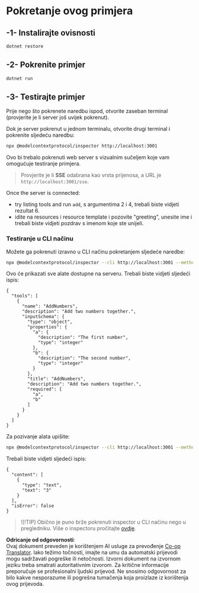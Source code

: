 <!--
CO_OP_TRANSLATOR_METADATA:
{
  "original_hash": "2a58caa6e11faa09470b7f81e6729652",
  "translation_date": "2025-06-18T06:10:03+00:00",
  "source_file": "03-GettingStarted/05-sse-server/solution/dotnet/README.md",
  "language_code": "hr"
}
-->
# Pokretanje ovog primjera

## -1- Instalirajte ovisnosti

```bash
dotnet restore
```

## -2- Pokrenite primjer

```bash
dotnet run
```

## -3- Testirajte primjer

Prije nego što pokrenete naredbu ispod, otvorite zaseban terminal (provjerite je li server još uvijek pokrenut).

Dok je server pokrenut u jednom terminalu, otvorite drugi terminal i pokrenite sljedeću naredbu:

```bash
npx @modelcontextprotocol/inspector http://localhost:3001
```

Ovo bi trebalo pokrenuti web server s vizualnim sučeljem koje vam omogućuje testiranje primjera.

> Provjerite je li **SSE** odabrana kao vrsta prijenosa, a URL je `http://localhost:3001/sse`.

Once the server is connected: 

- try listing tools and run `add`, s argumentima 2 i 4, trebali biste vidjeti rezultat 6.
- idite na resources i resource template i pozovite "greeting", unesite ime i trebali biste vidjeti pozdrav s imenom koje ste unijeli.

### Testiranje u CLI načinu

Možete ga pokrenuti izravno u CLI načinu pokretanjem sljedeće naredbe:

```bash 
npx @modelcontextprotocol/inspector --cli http://localhost:3001 --method tools/list
```

Ovo će prikazati sve alate dostupne na serveru. Trebali biste vidjeti sljedeći ispis:

```text
{
  "tools": [
    {
      "name": "AddNumbers",
      "description": "Add two numbers together.",
      "inputSchema": {
        "type": "object",
        "properties": {
          "a": {
            "description": "The first number",
            "type": "integer"
          },
          "b": {
            "description": "The second number",
            "type": "integer"
          }
        },
        "title": "AddNumbers",
        "description": "Add two numbers together.",
        "required": [
          "a",
          "b"
        ]
      }
    }
  ]
}
```

Za pozivanje alata upišite:

```bash
npx @modelcontextprotocol/inspector --cli http://localhost:3001 --method tools/call --tool-name AddNumbers --tool-arg a=1 --tool-arg b=2
```

Trebali biste vidjeti sljedeći ispis:

```text
{
  "content": [
    {
      "type": "text",
      "text": "3"
    }
  ],
  "isError": false
}
```

> ![!TIP]
> Obično je puno brže pokrenuti inspector u CLI načinu nego u pregledniku.
> Više o inspectoru pročitajte [ovdje](https://github.com/modelcontextprotocol/inspector).

**Odricanje od odgovornosti**:  
Ovaj dokument preveden je korištenjem AI usluge za prevođenje [Co-op Translator](https://github.com/Azure/co-op-translator). Iako težimo točnosti, imajte na umu da automatski prijevodi mogu sadržavati pogreške ili netočnosti. Izvorni dokument na izvornom jeziku treba smatrati autoritativnim izvorom. Za kritične informacije preporučuje se profesionalni ljudski prijevod. Ne snosimo odgovornost za bilo kakve nesporazume ili pogrešna tumačenja koja proizlaze iz korištenja ovog prijevoda.
